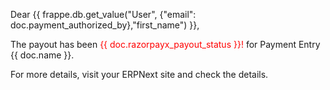 <p>Dear {{ frappe.db.get_value("User", {"email": doc.payment_authorized_by},"first_name") }},</p>

<p>The payout has been <span style="color: red">{{ doc.razorpayx_payout_status }}!</span> for Payment Entry {{ doc.name }}.</p>

<p>For more details, visit your ERPNext site and check the details.</p>
